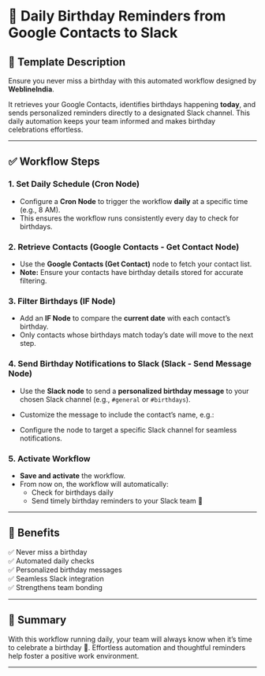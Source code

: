 # 🎂 Daily Birthday Reminders from Google Contacts to Slack

## 📄 Template Description
Ensure you never miss a birthday with this automated workflow designed by **WeblineIndia**. 

It retrieves your Google Contacts, identifies birthdays happening **today**, and sends personalized reminders directly to a designated Slack channel. This daily automation keeps your team informed and makes birthday celebrations effortless.

---

## ✅ Workflow Steps

### 1. Set Daily Schedule (Cron Node)
- Configure a **Cron Node** to trigger the workflow **daily** at a specific time (e.g., 8 AM).
- This ensures the workflow runs consistently every day to check for birthdays.

### 2. Retrieve Contacts (Google Contacts - Get Contact Node)
- Use the **Google Contacts (Get Contact)** node to fetch your contact list.
- **Note:** Ensure your contacts have birthday details stored for accurate filtering.

### 3. Filter Birthdays (IF Node)
- Add an **IF Node** to compare the **current date** with each contact’s birthday.
- Only contacts whose birthdays match today’s date will move to the next step.

### 4. Send Birthday Notifications to Slack (Slack - Send Message Node)
- Use the **Slack node** to send a **personalized birthday message** to your chosen Slack channel (e.g., `#general` or `#birthdays`).
- Customize the message to include the contact’s name, e.g.:

- Configure the node to target a specific Slack channel for seamless notifications.

### 5. Activate Workflow
- **Save and activate** the workflow.
- From now on, the workflow will automatically:
  - Check for birthdays daily
  - Send timely birthday reminders to your Slack team 🎉

---

## 🚀 Benefits
✅ Never miss a birthday  
✅ Automated daily checks  
✅ Personalized birthday messages  
✅ Seamless Slack integration  
✅ Strengthens team bonding

---


## 📆 Summary
With this workflow running daily, your team will always know when it’s time to celebrate a birthday 🎂. Effortless automation and thoughtful reminders help foster a positive work environment.

---